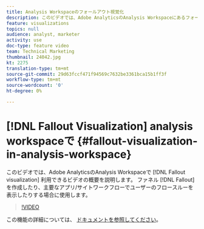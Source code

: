 ```yaml
---
title: Analysis Workspaceのフォールアウト視覚化
description: このビデオでは、Adobe AnalyticsのAnalysis Workspaceにあるフォールアウトビジュアライゼーションの概要を説明します。 フォールアウトを使用してファネルを作成したり、主要なアプリ/サイトワークフロー上でユーザーのフロースルーを表示したりします。
feature: visualizations
topics: null
audience: analyst, marketer
activity: use
doc-type: feature video
team: Technical Marketing
thumbnail: 24042.jpg
kt: 2275
translation-type: tm+mt
source-git-commit: 29d63fccf471f94569c7632be3361bca15b1ff3f
workflow-type: tm+mt
source-wordcount: '0'
ht-degree: 0%

---
```



# [!DNL Fallout Visualization] analysis workspaceで {#fallout-visualization-in-analysis-workspace}

このビデオでは、Adobe AnalyticsのAnalysis Workspaceで [!DNL Fallout visualization] 利用できるビデオの概要を説明します。 ファネル [!DNL Fallout] を作成したり、主要なアプリ/サイトワークフローでユーザーのフロースルーを表示したりする場合に使用します。

>[!VIDEO](https://video.tv.adobe.com/v/24042/?quality=12)

この機能の詳細については、 [ドキュメントを参照してください](https://marketing.adobe.com/resources/help/ja_JP/analytics/analysis-workspace/fallout_flow.html)。